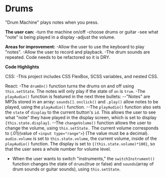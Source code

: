 # Drums
"Drum Machine" plays notes when you press.

**The user can:**
-turn the machine on/off
-choose drums or guitar
-see what "note" is being played in a display
-adjust the volume.

**Areas for improvement:**
-Allow the user to use the keyboard to play "notes".
-Allow the user to record and playback. 
-The drum sounds are repeated. Code needs to be refactored so it is DRY.

**Code Highlights**

CSS:
-This project includes CSS FlexBox, SCSS variables, and nested CSS.

React:
-The `drumOn()` function turns the drums on and off using `this.setState`. The notes will only play if the state of `on` is `true`.
-The `playAudio()` function is featured in the next three bullets:
--"Notes" are MP3s stored in an array: `sounds[]`. `onclick()` and `.play()` allow notes to be played, using the `playAudio()` function.
--The `playAudio()` function also sets the `state` of `display` to the current button's `id`. This allows the user to see what "note" they have played in the display screen, which is set to display `{this.state.display}`.
--The `changeVolume()` function allows the user to change the volume, using `this.setState.` The current volume corresponds to (.01)(value of `<input type="range">`) (The value must be a decimal). `audio.volume` is set to `this.state.volume`, the current volume, inside of the `playAudio()` function. The display is set to `{(this.state.volume)*100}`, so that the user sees a whole number for volume level.
- When the user wants to switch "instruments," the `switchInstrument()` function changes the state of `drums`(true or false) and `sounds`(array of drum sounds or guitar sounds), using `this.setState`. 


